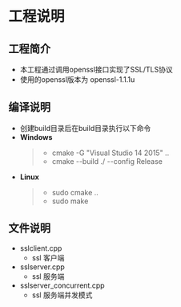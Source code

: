 # 工程说明

## 工程简介
- 本工程通过调用openssl接口实现了SSL/TLS协议
- 使用的openssl版本为 openssl-1.1.1u
## 编译说明
- 创建build目录后在build目录执行以下命令
- **Windows**
    >- cmake -G "Visual Studio 14 2015" ..
    >- cmake --build ./ --config Release
- **Linux**
    >- sudo cmake ..
    >- sudo make
## 文件说明
- sslclient.cpp
    - ssl 客户端
- sslserver.cpp
    - ssl 服务端
- sslserver_concurrent.cpp
    - ssl 服务端并发模式